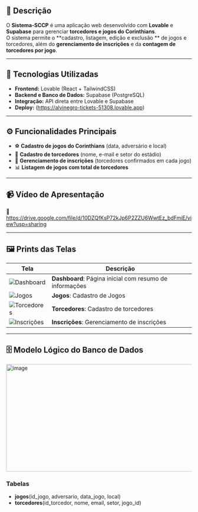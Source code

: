 ## 📌 Descrição
O **Sistema-SCCP** é uma aplicação web desenvolvido com **Lovable** e **Supabase** para gerenciar **torcedores e jogos do Corinthians**.  
O sistema permite o **cadastro, listagem, edição e exclusão ** de jogos e torcedores, além do **gerenciamento de inscrições** e da **contagem de torcedores por jogo**.

---

## 🚀 Tecnologias Utilizadas
- **Frontend:** Lovable (React + TailwindCSS)
- **Backend e Banco de Dados:** Supabase (PostgreSQL)
- **Integração:** API direta entre Lovable e Supabase
- **Deploy:** (https://alvinegro-tickets-51308.lovable.app)

---

## ⚙️ Funcionalidades Principais
- ⚽ **Cadastro de jogos do Corinthians** (data, adversário e local)
- 👥 **Cadastro de torcedores** (nome, e-mail e setor do estádio)
- 🧾 **Gerenciamento de inscrições** (torcedores confirmados em cada jogo)
- 📊 **Listagem de jogos com total de torcedores**

---

## 📹 Vídeo de Apresentação
🎥 https://drive.google.com/file/d/10DZQfKsP72kJp6P2ZZU6WwtEz_bdFmiE/view?usp=sharing

---

## 🖼️ Prints das Telas
| Tela | Descrição |
|------|------------|
| ![Dashboard](https://github.com/user-attachments/assets/8b464a93-ff91-480f-a8fe-3697779c3c6c) | **Dashboard**: Página inicial com resumo de informações | 
| ![Jogos](https://github.com/user-attachments/assets/97cfc9af-70e1-462f-a067-72fb6a989acf) | **Jogos**: Cadastro de Jogos |
| ![Torcedores](https://github.com/user-attachments/assets/e49052a9-bbcf-4b9b-b78d-3d1b3b5e64a1) | **Torcedores**: Cadastro de torcedores |
| ![Inscrições](https://github.com/user-attachments/assets/a936838d-2817-4ef9-8ce4-a85bc5dddd2e) | **Inscrições**: Gerenciamento de inscrições |

---


## 🗄️ Modelo Lógico do Banco de Dados
<img width="753" height="291" alt="image" src="https://github.com/user-attachments/assets/4f64f20a-e8fd-4aaf-bcd6-9a7570315a8e" />

### Tabelas
- **jogos**(id_jogo, adversario, data_jogo, local)
- **torcedores**(id_torcedor, nome, email, setor, jogo_id)











